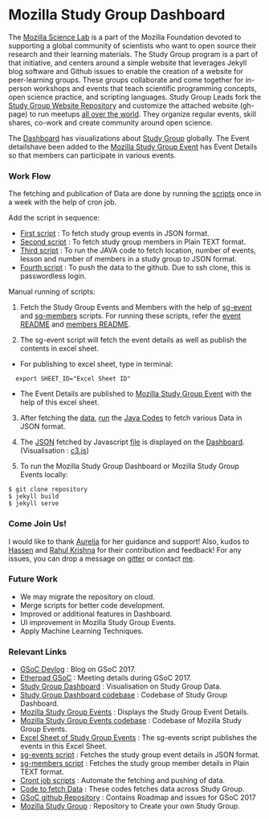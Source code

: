 # Mozilla Study Group Dashboard

The [Mozilla Science Lab](https://science.mozilla.org/) is a part of the Mozilla Foundation devoted to supporting a global community of scientists who want to open source their research and their learning materials. The Study Group program is a part of that initiative, and centers around a simple website that leverages Jekyll blog software and Github issues to enable the creation of a website for peer-learning groups. These groups collaborate and come together for in-person workshops and events that teach scientific programming concepts, open science practice, and scripting languages. Study Group Leads fork the [Study Group Website Repository](https://github.com/mozillascience/studyGroup) and customize the attached website (gh-page) to run meetups [all over the world](https://science.mozilla.org/programs/studygroups). They organize regular events, skill shares, co-work and create community around open science.  

The [Dashboard](https://anamikad.github.io/) has visualizations about [Study Group](https://github.com/mozillascience/studyGroup) globally. The Event detailshave been added to the [Mozilla Study Group Event](https://mozillascience.github.io/studyGroupEvents/) has Event Details so that members can participate in various events.

### Work Flow
 
The fetching and publication of Data are done by running the [scripts](https://github.com/AnamikaD/AnamikaD.github.io/tree/master/scripts) once in a week with the help of cron job.

Add the script in sequence:
- [First script](https://github.com/AnamikaD/AnamikaD.github.io/blob/master/scripts/Auto_gen_1.sh) : To fetch study group events in JSON format.
- [Second script](https://github.com/AnamikaD/AnamikaD.github.io/blob/master/scripts/Auto_gen_2.sh) : To fetch study group members in Plain TEXT format.  
- [Third script](https://github.com/AnamikaD/AnamikaD.github.io/blob/master/scripts/Auto_json.sh) : To run the JAVA code to fetch location, number of events, lesson and number of members in a study group to JSON format.
- [Fourth script](https://github.com/AnamikaD/AnamikaD.github.io/blob/master/scripts/Auto_push.sh) : To push the data to the github. Due to ssh clone, this is passwordless login.

Manual running of scripts:
1) Fetch the Study Group Events and Members with the help of [sg-event](https://github.com/auremoser/sg-events) and [sg-members](https://github.com/AnamikaD/AnamikaD.github.io/tree/master/code/sg-members) scripts. For running these scripts, refer the [event README](https://github.com/auremoser/sg-events/blob/master/README.md) and [members README](https://github.com/AnamikaD/AnamikaD.github.io/blob/master/code/sg-members/Instructions.md).

2) The sg-event script will fetch the event details as well as publish the contents in excel sheet.
  - For publishing to excel sheet, type in terminal:
```
  export SHEET_ID="Excel Sheet ID"
```
  - The Event Details are published to [Mozilla Study Group Event](https://mozillascience.github.io/studyGroupEvents/) with the help of this excel sheet.

3) After fetching the [data](https://github.com/auremoser/sg-events/tree/master/data), [run](https://github.com/AnamikaD/AnamikaD.github.io/blob/master/scripts/Auto_json.sh) the [Java Codes](https://github.com/AnamikaD/AnamikaD.github.io/tree/master/code) to fetch various Data in JSON format.

4) The [JSON](https://github.com/AnamikaD/AnamikaD.github.io/tree/master/data) fetched by Javascript [file](https://github.com/AnamikaD/AnamikaD.github.io/tree/master/js) is displayed on the [Dashboard](https://anamikad.github.io/). (Visualisation : [c3.js](http://c3js.org/gettingstarted.html)) 

5) To run the Mozilla Study Group Dashboard or Mozilla Study Group Events locally:
```
$ git clone repository
$ jekyll build
$ jekyll serve
```
### Come Join Us!
I would like to thank [Aurelia](https://github.com/auremoser) for her guidance and support! Also, kudos to [Hassen](https://github.com/HassenPy) and [Rahul Krishna](https://github.com/rahulkrishnan98) for their contribution and feedback! For any issues, you can drop a message on [gitter](https://gitter.im/mozillascience/studyGroup) or contact [me](https://gitter.im/AnamikaD).

### Future Work
- We may migrate the repository on cloud.
- Merge scripts for better code development.
- Improved or additional features in Dashboard.
- UI improvement in Mozilla Study Group Events.
- Apply Machine Learning Techniques.

### Relevant Links

- [GSoC Devlog](https://mozillascience.github.io/studyGroup-GSOC/index.html) : Blog on GSoC 2017.
- [Etherpad GSoC](https://public.etherpad-mozilla.org/p/sg-gsoc-checkin) : Meeting details during GSoC 2017.
- [Study Group Dashboard](https://anamikad.github.io/) : Visualisation on Study Group Data.
- [Study Group Dashboard codebase](https://github.com/AnamikaD/AnamikaD.github.io) : Codebase of Study Group Dashboard.
- [Mozilla Study Group Events](https://mozillascience.github.io/studyGroupEvents/) : Displays the Study Group Event Details.
- [Mozilla Study Group Events codebase](https://github.com/mozillascience/studyGroupEvents) : Codebase of Mozilla Study Group Events.
- [Excel Sheet of Study Group Events](https://docs.google.com/spreadsheets/d/1vBP7CnFS7tl1lvSZtZ9X-Wy9UdfHOCjwKKHt-mf8Po0/pubhtml) : The sg-events script publishes the events in this Excel Sheet.  
- [sg-events script](https://github.com/auremoser/sg-events) : Fetches the study group event details in JSON format.
- [sg-members script](https://github.com/AnamikaD/AnamikaD.github.io/tree/master/code/sg-members) : Fetches the study group member details in Plain TEXT format.
- [Cront job scripts](https://github.com/AnamikaD/AnamikaD.github.io/tree/master/scripts) : Automate the fetching and pushing of data.
- [Code to fetch Data](https://github.com/AnamikaD/AnamikaD.github.io/tree/master/code) : These codes fetches data across Study Group.
- [GSoC github Repository](https://github.com/mozillascience/studyGroup-GSOC/) : Contains Roadmap and issues for GSoC 2017
- [Mozilla Study Group](https://github.com/mozillascience/studyGroup) : Repository to Create your own Study Group.

